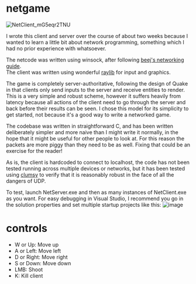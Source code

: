 # netgame

![NetClient_mG5eqr2TNU](https://user-images.githubusercontent.com/49493579/191978644-52ce240f-bd24-4402-85f5-a210eb61fa8f.gif)

I wrote this client and server over the course of about two weeks because I wanted to learn a little bit about network programming, something which I had no prior experience with whatsoever.  

The netcode was written using winsock, after following [beej's networking guide](https://beej.us/guide/bgnet/).  
The client was written using wonderful [raylib](https://www.raylib.com/index.html) for input and graphics.

The game is completely server-authoritative, following the design of Quake in that clients only send inputs to the server and receive entities to render. This is a very simple and robust scheme, however it suffers heavily from latency because all actions of the client need to go through the server and back before their results can be seen. I chose this model for its simplicity to get started, not because it's a good way to write a networked game.

The codebase was written in straightforward C, and has been written deliberately simpler and more naive than I might write it normally, in the hope that it might be useful for other people to look at. For this reason the packets are more piggy than they need to be as well. Fixing that could be an exercise for the reader!

As is, the client is hardcoded to connect to localhost, the code has not been tested running across multiple devices or networks, but it has been tested using [clumsy](https://jagt.github.io/clumsy/) to verify that it is reasonably robust in the face of all the dangers of UDP.

To test, launch NetServer.exe and then as many instances of NetClient.exe as you want.
For easy debugging in Visual Studio, I recommend you go in the solution properties and set multiple startup projects like this:
![image](https://user-images.githubusercontent.com/49493579/191977210-70e373c7-cca1-4630-a508-0dba90692244.png)

# controls
- W or Up: Move up  
- A or Left: Move left  
- D or Right: Move right  
- S or Down: Move down  
- LMB: Shoot  
- K: Kill client  
   
